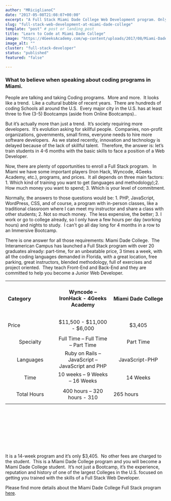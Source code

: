 ```yaml
---
author: "MRiciglianoC"
date: "2017-05-08T21:08:07+00:00"
excerpt: "A Full Stack Miami Dade College Web Development program. Only 14 week’s and for just $3405. No other fees are charged to the student."
slug: "full-stack-web-development-at-miami-dade-college"
template: "post" # post or landing_post
title: "Learn to Code at Miami Dade College"
image: "https://4GeeksAcademy.com/wp-content/uploads/2017/08/Miami-Dade.jpg"
image_alt: ""
cluster: "full-stack-developer"
status: "published"
featured: "false"

---
```


### **What to believe when speaking about coding programs in Miami.**


People are talking and taking Coding programs.  More and more.  It looks like a trend.  Like a cultural bubble of recent years.  There are hundreds of coding Schools all around the U.S.  Every major city in the U.S. has at least three to five (3-5) Bootcamps (aside from Online Bootcamps)..



But it’s actually more than just a trend.  It’s society requiring more developers.  It’s evolution asking for skillful people.  Companies, non-profit organizations, governments, small firms, everyone needs to hire more software developers.  As we stated recently, innovation and technology is delayed because of the lack of skillful talent.  Therefore, the answer is: let’s train students in 4-6 months with the basic skills to face a position of a Web Developer.



Now, there are plenty of opportunities to enroll a Full Stack program.   In Miami we have some important players (Iron Hack, Wyncode, 4Geeks Academy, etc.), programs, and prices.  It all depends on three main factors: 1. Which kind of training you want to get (languages and methodology);2. How much money you want to spend; 3. Which is your level of commitment.



Normally, the answers to those questions would be: 1. PHP, JavaScript, WordPress, CSS, and of course, a program with in-person classes, like a traditional classroom where I can meet my instructor and share a class with other students; 2. Not so much money.  The less expensive, the better; 3. I work or go to college already, so I only have a few hours per day (working hours) and nights to study.  I can’t go all day long for 4 months in a row to an Immersive Bootcamp.



There is one answer for all those requirements: Miami Dade College.  The Interamerican Campus has launched a Full Stack program with over 20 graduates already: part-time, for an unbeatable price, 3 times a week, with all the coding languages demanded in Florida, with a great location, free parking, great instructors, blended methodology, full of exercises and project oriented.  They teach Front-End and Back-End and they are committed to help you become a Junior Web Developer.
<table width="668" style="height: 524px;" class="table table-striped" >
<tbody >
<tr >

<td width="143" >


#### Category



</td>

<td width="165" style="text-align: center;" >


#### 




#### Wyncode – IronHack - 4Geeks Academy




#### 



</td>

<td width="160" >


#### 




#### Miami Dade College



</td>
</tr>
<tr >

<td width="143" >


Price



</td>

<td width="165" style="text-align: center;" >$11,500 - $11,000 - $6,000
</td>

<td width="160" style="text-align: center;" >$3,405
</td>
</tr>
<tr >

<td width="143" style="text-align: center;" >Specialty
</td>

<td width="165" style="text-align: center;" >Full Time – Full Time – Part Time
</td>

<td width="160" style="text-align: center;" >Part Time
</td>
</tr>
<tr >

<td width="143" style="text-align: center;" >Languages
</td>

<td width="165" style="text-align: center;" >Ruby on Rails – JavaScript – JavaScript and PHP
</td>

<td width="160" style="text-align: center;" >JavaScript-PHP
</td>
</tr>
<tr >

<td width="143" style="text-align: center;" >Time
</td>

<td width="165" style="text-align: center;" >10 weeks – 9 Weeks – 16 Weeks
</td>

<td width="160" style="text-align: center;" >14 Weeks
</td>
</tr>
<tr >

<td width="143" style="text-align: center;" >Total Hours
</td>

<td width="165" style="text-align: center;" >400 hours – 320 hours - 310
</td>

<td width="160" >


265 hours



</td>
</tr>
</tbody>
</table>
It is a 14-week program and it’s only $3,405.  No other fees are charged to the student.  This is a Miami Dade College program and you will become a Miami Dade College student.  It’s not just a Bootcamp, it’s the experience, reputation and history of one of the largest Colleges in the U.S. focused on getting you trained with the skills of a Full Stack Web Developer.

Please find more details about the Miami Dade College Full Stack program [here](https://mdc.4geeksacademy.com/).
